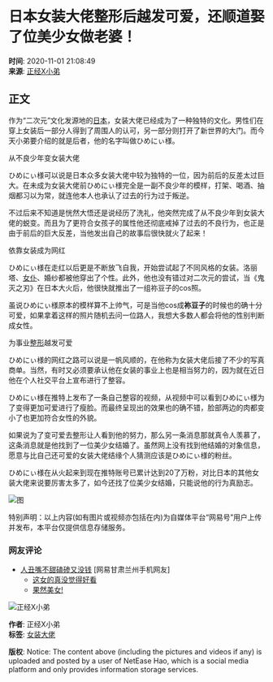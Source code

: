 # 日本女装大佬整形后越发可爱，还顺道娶了位美少女做老婆！

**时间**: 2020-11-01 21:08:49  
**来源**: [正经X小弟](https://www.163.com/dy/media/T1512876964473.html) 

## 正文

作为“二次元”文化发源地的[日本](https://ent.163.com/keywords/6/e/65e5672c/1.html)，女装大佬已经成为了一种独特的文化。男性们在穿上女装后一部分人得到了周围人的认可，另一部分则打开了新世界的大门。而今天小弟要介绍的就是后者，他的名字叫做ひめにぃ様。

从不良少年变女装大佬

ひめにぃ様可以说是日本众多女装大佬中较为独特的一位，因为前后的反差太过巨大。在未成为女装大佬前ひめにぃ様完全是一副不良少年的模样，打架、喝酒、抽烟都习以为常，就连他本人也承认了过去的行为过于叛逆。

不过后来不知道是恍然大悟还是说经历了洗礼，他突然完成了从不良少年到女装大佬的蜕变。而且为了更符合女孩子的属性他还彻底戒掉了过去的不良行为，也正是由于前后的巨大反差，当他发出自己的故事后很快就火了起来！

依靠女装成为网红

ひめにぃ様在走红以后更是不断放飞自我，开始尝试起了不同风格的女装。洛丽塔、[女仆](https://ent.163.com/keywords/5/7/59734ec6/1.html)、婚纱都被他穿出了个性。此外，他也没有错过对二次元的尝试，当《鬼灭之刃》在日本大火后，他很快就推出了一组祢豆子的cos照。

虽说ひめにぃ様原本的模样算不上帅气，可是当他cos成**祢豆子**的时候也的确十分可爱，如果拿着这样的照片随机去问一位路人，我想大多数人都会将他的性别判断成女性。

为事业[整形](https://ent.163.com/keywords/6/7/65745f62/1.html)越发可爱

ひめにぃ様的网红之路可以说是一帆风顺的，在他称为女装大佬后接了不少的写真商单。当然，有时又必须要承认他在女装的事业上也是相当努力的，因为就在近日他在个人社交平台上宣布进行了整容。

ひめにぃ様在推特上发布了一条自己整容的视频，从视频中可以看到ひめにぃ様为了变得更加可爱进行了瘦脸。而最终呈现出的效果也的确不错，脸部两边的肉都变小了也更加符合女性的外貌。

如果说为了变可爱去整形让人看到他的努力，那么另一条消息那就真令人羡慕了，这条消息就是他找到了一位美少女结婚了。虽然网上没有找到他结婚的对象信息，愿意与比自己还可爱的女装大佬结缘个人猜测应该是ひめにぃ様的粉丝。

ひめにぃ様在从火起来到现在推特账号已累计达到20了万粉，对比日本的其他女装大佬来说要厉害太多了，如今还找了位美少女结婚，只能说他的行为真励志。

![图](http://cms-bucket.nosdn.127.net/fc47eb4818b040fa97b1460910a0ea8520161214155908.jpg)

特别声明：以上内容(如有图片或视频亦包括在内)为自媒体平台“网易号”用户上传并发布，本平台仅提供信息存储服务。

### 网友评论

- [人丑嘴不甜磕碜又没钱](http://tie.163.com/reply/myaction.jsp?action=reply&userId=104612122&f=gentieavatar)  [网易甘肃兰州手机网友]
  - [这女的真没觉得好看](https://comment.tie.163.com/FQCJ5O920515RL48.html) 
  - [果然美女!](https://comment.tie.163.com/FQCJ5O920515RL48.html)

![正经X小弟](https://nimg.ws.126.net/?url=http://dingyue.ws.126.net/WmSjkvp77LaC=7CLGIIgqMABVUEYHhyGnFuKsvISu20E91512876954558.png&thumbnail=160y160&quality=80&type=jpg)

**作者**: 正经X小弟  
**标签**: [女装大佬](https://ent.163.com/keywords/5/7/597388c559274f6c/1.html)

**版权**: Notice: The content above (including the pictures and videos if any) is uploaded and posted by a user of NetEase Hao, which is a social media platform and only provides information storage services.